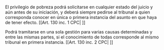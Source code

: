 El privilegio de pobreza podrá solicitarse en cualquier estado del juicio y aún antes de su iniciación, y deberá siempre pedirse al tribunal a quien corresponda conocer en única o primera instancia del asunto en que haya de tener efecto. [[Art. 130 inc. 1 CPC| ]]

Podrá tramitarse en una sola gestión para varias causas determinadas y entre las mismas partes, si el conocimiento de todas corresponde al mismo tribunal en primera instancia. [[Art. 130 inc. 2 CPC| ]]